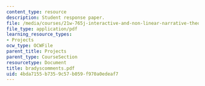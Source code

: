 ```yaml
---
content_type: resource
description: Student response paper.
file: /media/courses/21w-765j-interactive-and-non-linear-narrative-theory-and-practice-spring-2004/4bda7155b7359c57b059f970a0edeaf7_bradyscomments.pdf
file_type: application/pdf
learning_resource_types:
- Projects
ocw_type: OCWFile
parent_title: Projects
parent_type: CourseSection
resourcetype: Document
title: bradyscomments.pdf
uid: 4bda7155-b735-9c57-b059-f970a0edeaf7
---
```

